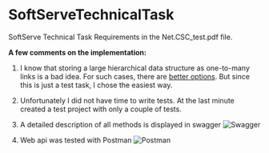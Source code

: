 # SoftServeTechnicalTask
SoftServe Technical Task
Requirements in the Net.CSC_test.pdf file.

**A few comments on the implementation:**
1) I know that storing a large hierarchical data structure as one-to-many links is a bad idea. For such cases, there are [better options](https://stackoverflow.com/questions/4048151/what-are-the-options-for-storing-hierarchical-data-in-a-relational-database). But since this is just a test task, I chose the easiest way.
2) Unfortunately I did not have time to write tests. At the last minute created a test project with only a couple of tests.
3) A detailed description of all methods is displayed in swagger
![Swagger](https://habrastorage.org/webt/6s/bl/6d/6sbl6dj8vt4bea2l0rmyzyfmxek.png)

4) Web api was tested with Postman
![Postman](https://habrastorage.org/webt/by/3l/wh/by3lwhehu0z0ibovn-sek2n3mhu.jpeg)

